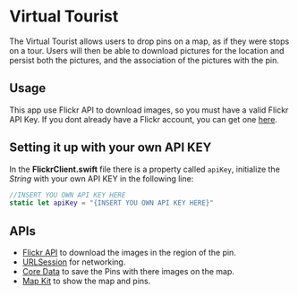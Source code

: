 #  Virtual Tourist

The Virtual Tourist allows users to drop pins on a map, as if they were stops on a tour. Users will then be able to download pictures for the location and persist both the pictures, and the association of the pictures with the pin.

## Usage
This app use Flickr API to download images, so you must have a valid Flickr API Key. If you dont already have a Flickr account, you can get one [here](https://www.flickr.com).

## Setting it up with your own API KEY

In the **FlickrClient.swift** file there is a property called `apiKey`, initialize the _String_ with your own API KEY in the following line:

```Swift
//INSERT YOU OWN API KEY HERE
static let apiKey = "{INSERT YOU OWN API KEY HERE}"
```

## APIs

* [Flickr API](https://www.flickr.com/services/api) to download the images in the region of the pin.
* [URLSession](https://developer.apple.com/documentation/foundation/urlsession) for networking.
* [Core Data](https://developer.apple.com/documentation/coredata) to save the Pins with there images on the map.
* [Map Kit](https://developer.apple.com/documentation/mapkit) to show the map and pins.




